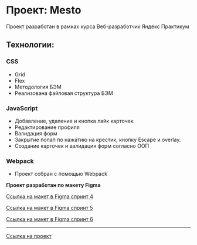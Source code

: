 # Проект: Mesto

Проект разработан в рамках курса Веб-разработчик Яндекс Практикум

## Технологии:

### CSS

- Grid
- Flex
- Методология БЭМ
- Реализована файловая структура БЭМ

### JavaScript

- Добавление, удаление и кнопка лайк карточек
- Редактирование профиля
- Валидация форм
- Закрытие попап по нажатию на крестик, кнопку Escape и overlay.
- Создание карточек и валидация форм согласно ООП

### Webpack

- Проект собран с помощью Webpack

**Проект разработан по макету Figma**

[Ссылка на макет в Figma спринт 4](https://www.figma.com/file/2cn9N9jSkmxD84oJik7xL7/JavaScript.-Sprint-4?node-id=0%3A1)

[Ссылка на макет в Figma спринт 5](https://www.figma.com/file/bjyvbKKJN2naO0ucURl2Z0/JavaScript.-Sprint-5?node-id=0%3A1&t=GVgFLOJGrwU6Km3D-0)

[Ссылка на макет в Figma спринт 6](https://www.figma.com/file/kRVLKwYG3d1HGLvh7JFWRT/JavaScript.-Sprint-6?node-id=0%3A1)

---

[Ссылка на проект](https://alekseyusynin.github.io/mesto/)
